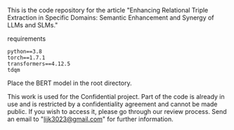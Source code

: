 This is the code repository for the article "Enhancing Relational Triple Extraction in Specific Domains: Semantic Enhancement and Synergy of LLMs and SLMs."

requirements

```
python==3.8
torch==1.7.1
transformers==4.12.5 
tdqm
```

Place the BERT model in the root directory.

This work is used for the Confidential project. Part of the code is already in use and is restricted by a confidentiality agreement and cannot be made public. If you wish to access it, please go through our review process. Send an email to "lijk3023@gmail.com" for further information.
